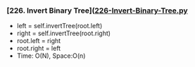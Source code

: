 
### [226. Invert Binary Tree]([226-Invert-Binary-Tree.py](https://github.com/liangliang1120/leetcode/blob/main/solutions/0226-Invert-Binary-Tree.py)
- left = self.invertTree(root.left)
- right = self.invertTree(root.right)
- root.left = right
- root.right = left
- Time: O(N), Space:O(n)
